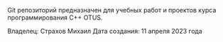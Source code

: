 Git репозиторий предназначен для учебных работ и проектов курса программирования С++ OTUS.

Владелец: Страхов Михаил
Дата создания: 11 апреля 2023 года
